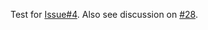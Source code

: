 Test for [Issue#4](https://github.com/fishybell/mock/issues/4).
Also see discussion on [#28](https://github.com/fishybell/mock/pull/28).

